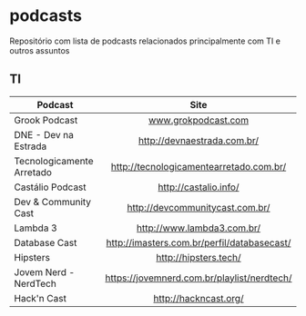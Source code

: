 # podcasts
Repositório com lista de podcasts relacionados principalmente com TI e outros assuntos

## TI
| Podcast        | Site           |
| ------------- |:-------------:|
| Grook Podcast      | www.grokpodcast.com |
| DNE - Dev na Estrada      | http://devnaestrada.com.br/ |
| Tecnologicamente Arretado      |http://tecnologicamentearretado.com.br/ |
| Castálio Podcast | http://castalio.info/|
| Dev & Community Cast | http://devcommunitycast.com.br/ |
| Lambda 3|http://www.lambda3.com.br/ |
|Database Cast|http://imasters.com.br/perfil/databasecast/ |
|Hipsters|http://hipsters.tech/ |
|Jovem Nerd - NerdTech |https://jovemnerd.com.br/playlist/nerdtech/ |
|Hack'n Cast|http://hackncast.org/ |
